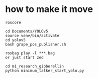 # how to make it move

```
roscore
```

```
cd Documents/YOLOv5
source venv/bin/activate
cd yolov5
bash grape_pos_publisher.sh
```

```
rosbag play -l ***.bag
or just start zed
```

```
cd m1_research_gibberellin
python minimum_talker_start_yolo.py
```